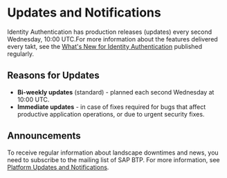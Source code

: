 <!-- loio8e44a7a2bb2241deb6d7f4131aa9494b -->

# Updates and Notifications

Identity Authentication has production releases \(updates\) every second Wednesday, 10:00 UTC.For more information about the features delivered every takt, see the [What's New for Identity Authentication](what-s-new-for-identity-authentication-de21efe.md) published regularly. 



## Reasons for Updates

-   **Bi-weekly updates** \(standard\) - planned each second Wednesday at 10:00 UTC.
-   **Immediate updates** - in case of fixes required for bugs that affect productive application operations, or due to urgent security fixes.



## Announcements

To receive regular information about landscape downtimes and news, you need to subscribe to the mailing list of SAP BTP. For more information, see [Platform Updates and Notifications](https://help.sap.com/viewer/65de2977205c403bbc107264b8eccf4b/Cloud/en-US/99070c7bfc0e4f41842bd7c648b7fca7.html).

